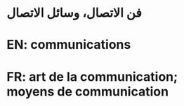 # فن الاتصال، وسائل الاتصال

# EN: communications

# FR: art de la communication; moyens de communication
